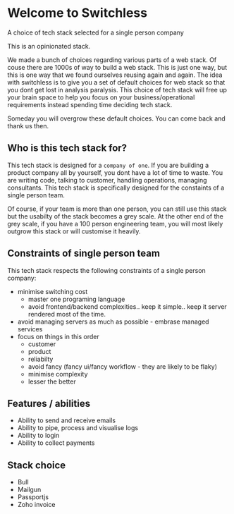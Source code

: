 # Welcome to Switchless
A choice of tech stack selected for a single person company

This is an opinionated stack. 

We made a bunch of choices regarding various parts of a web stack. Of couse there are 1000s of way to build a web stack. This is just one way, but this is one way that we found ourselves reusing again and again. The idea with switchless is to give you a set of default choices for web stack so that you dont get lost in analysis paralysis. This choice of tech stack will free up your brain space to help you focus on your business/operational requirements instead spending time deciding tech stack. 

Someday you will overgrow these default choices. You can come back and thank us then. 

## Who is this tech stack for?
This tech stack is designed for a `company of one`. If you are building a product company all by yourself, you dont have a lot of time to waste. You are writing code, talking to customer, handling operations, managing consultants. This tech stack is specifically designed for the constaints of a single person team. 

Of course, if your team is more than one person, you can still use this stack but the usabilty of the stack becomes a grey scale. At the other end of the grey scale, if you have a 100 person engineering team, you will most likely outgrow this stack or will customise it heavily. 

## Constraints of single person team
This tech stack respects the following constraints of a single person company:

- minimise switching cost
	- master one programing language
	- avoid frontend/backend complexities.. keep it simple.. keep it server rendered most of the time.
- avoid managing servers as much as possible - embrase managed services
- focus on things in this order
	- customer 
	- product 
	- reliabilty 
	- avoid fancy (fancy ui/fancy workflow - they are likely to be flaky)
	- minimise complexity
	- lesser the better

## Features / abilities 
- Ability to send and receive emails 
- Ability to pipe, process and visualise logs 
- Ability to login
- Ability to collect payments

## Stack choice
- Bull 
- Mailgun
- Passportjs
- Zoho invoice